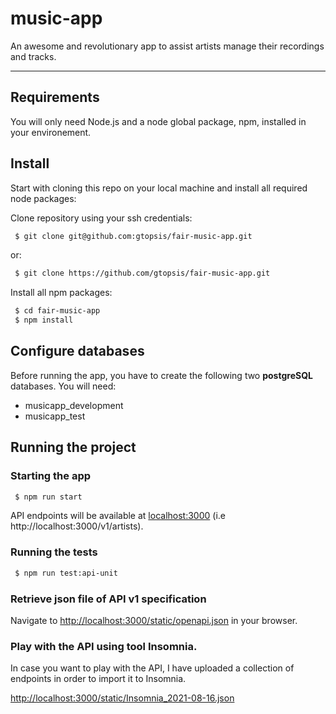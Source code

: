 # music-app
An awesome and revolutionary app to assist artists manage their recordings and tracks.

---

## Requirements

You will only need Node.js and a node global package, npm, installed in your environement.
## Install

Start with cloning this repo on your local machine and install all required node packages:

Clone repository using your ssh credentials:
```sh
 $ git clone git@github.com:gtopsis/fair-music-app.git
```

or:

```sh
 $ git clone https://github.com/gtopsis/fair-music-app.git
```

Install all npm packages:
```sh
 $ cd fair-music-app
 $ npm install
```
## Configure databases

Before running the app, you have to create the following two **postgreSQL** databases. You will need:

- musicapp_development
- musicapp_test

## Running the project

### Starting the app

```sh
 $ npm run start
```

API endpoints will be available at [localhost:3000](localhost:3000) (i.e http://localhost:3000/v1/artists).

### Running the tests

```sh
 $ npm run test:api-unit
```

### Retrieve json file of API v1 specification

Navigate to [http://localhost:3000/static/openapi.json](http://localhost:3000/static/openapi.json) in your browser.

### Play with the API using tool **Insomnia**.

In case you want to play with the API, I have uploaded a collection of endpoints in order to import it to Insomnia.

[http://localhost:3000/static/Insomnia_2021-08-16.json](http://localhost:3000/static/Insomnia_2021-08-16.json)
